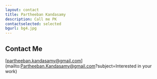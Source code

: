 ```yaml
---
layout: contact
title: Partheeban Kandasamy
description: Call me PK
contactselected: selected
bgurl: bg4.jpg
---
```


## [](#header-2)Contact Me

[partheeban.kandasamy@gmail.com](mailto:Partheeban.Kandasamy@gmail.com?subject=Interested in your work)
